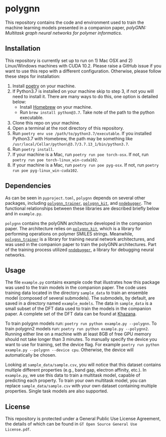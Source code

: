 # polygnn

This repository contains the code and environment used to train the machine learning models presented in a companion paper, *polyGNN: Multitask graph neural networks for polymer informatics*.

## Installation
This repository is currently set up to run on 1) Mac OSX and 2) Linux/Windows machines with CUDA 10.2. Please raise a GitHub issue if you want to use this repo with a different configuration. Otherwise, please follow these steps for installation:

1. Install [poetry](https://python-poetry.org/) on your machine.
2. If Python3.7 is installed on your machine skip to step 3, if not you will need to install it. There are many ways to do this, one option is detailed below:
    * Install [Homebrew](https://brew.sh/) on your machine.
    * Run `brew install python@3.7`. Take note of the path to the python executable.
3. Clone this repo on your machine.
4. Open a terminal at the root directory of this repository.
5. Run `poetry env use /path/to/python3.7/executable`. If you installed Python3.7 with Homebrew, the path may be something like
  `/usr/local/Cellar/python\@3.7/3.7.13_1/bin/python3.7`.
7. Run `poetry install`.
8. If your machine is a Mac, run `poetry run poe torch-osx`. If not, run `poetry run poe torch-linux_win-cuda102`.
9. If your machine is a Mac, run `poetry run poe pyg-osx`. If not, run `poetry run poe pyg-linux_win-cuda102`.

## Dependencies
As can be seen in `pyproject.toml`, `polygnn` depends on several other packages, including [`polygnn_trainer`](https://github.com/rishigurnani/polygnn_trainer), 
[`polygnn_kit`](https://github.com/rishigurnani/polygnn_kit), and [`nndebugger`](https://github.com/rishigurnani/nndebugger). The functional relationships between these libraries are described briefly below and in `example.py`.

`polygnn` contains the polyGNN architecture developed in the companion paper. The architecture relies on [`polygnn_kit`](https://github.com/rishigurnani/polygnn_kit), which is a library for performing operations on polymer SMILES strings. Meanwhile, [`polygnn_trainer`](https://github.com/rishigurnani/polygnn_trainer) is a library for training neural network architectures, and was used in the companion paper to train the polyGNN architectures. Part of the training process utilized [`nndebugger`](https://github.com/rishigurnani/nndebugger), a library for debugging neural networks.

## Usage
The file `example.py` contains example code that illustrates how this package was used to the train models in the companion paper. The code uses training data located in the directory `sample_data` to train an ensemble model (composed of several submodels). The submodels, by default, are saved in a directory named `example_models`. The data in `sample_data` is a small subset of the DFT data used to train the models in the companion paper. A complete set of the DFT data can be found at [Khazana](https://khazana.gatech.edu/).

To train polygnn models run: `poetry run python example.py --polygnn`. To train polygnn2 models run: `poetry run python example.py --polygnn2`. Running either line on a machine with at least 8GB of free GPU memory should not take longer than 3 minutes. To manually specify the device you want to use for training, set the device flag. For example `poetry run python example.py --polygnn --device cpu`. Otherwise, the device will automatically be chosen.

Looking at `sample_data/sample.csv`, you will notice that this dataset contains multiple different properties (e.g., band gap, electron affinity, etc.). In `example.py`, we use this data to train a multitask model, capable of predicting each property. To train your own multitask model, you can replace `sample_data/sample.csv` with your own dataset containing multiple properties. Single task models are also supported.

## License
This repository is protected under a General Public Use License Agreement, the details of which can be found in `GT Open Source General Use License.pdf`.
